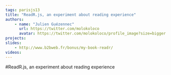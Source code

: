 ```yaml
---
tags: parisjs13
title: "ReadR.js, an experiment about reading experience"
authors:
    - name: "Julien Guézennec"
      url: https://twitter.com/molokoloco
      avatar: https://twitter.com/molokoloco/profile_image?size=bigger
projects:
slides:
    - http://www.b2bweb.fr/bonus/my-book-readr/
videos:
---
```

#ReadR.js, an experiment about reading experience
